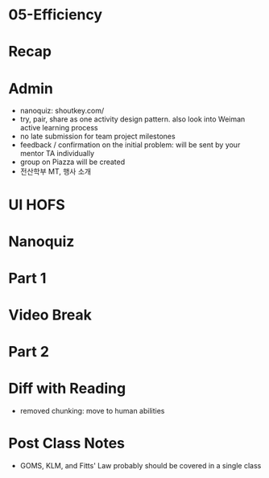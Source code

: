 # 05-Efficiency

# Recap


# Admin
- nanoquiz: shoutkey.com/
- try, pair, share as one activity design pattern. also look into Weiman active learning process
- no late submission for team project milestones
- feedback / confirmation on the initial problem: will be sent by your mentor TA individually
- group on Piazza will be created
- 전산학부 MT, 행사 소개


# UI HOFS


# Nanoquiz


# Part 1


# Video Break


# Part 2


# Diff with Reading
- removed chunking: move to human abilities

# Post Class Notes
- GOMS, KLM, and Fitts' Law probably should be covered in a single class
